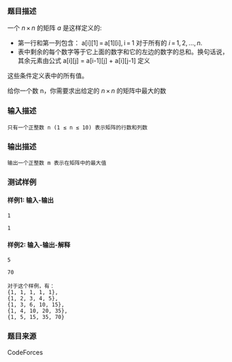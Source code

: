 ### 题目描述

一个 *n* × *n* 的矩阵 *a* 是这样定义的:

- 第一行和第一列包含： a\[i\]\[1\] = a\[1\]\[i\], i = 1 对于所有的 *i* = 1, 2, ..., *n*.
- 表中剩余的每个数字等于它上面的数字和它的左边的数字的总和。换句话说，其余元素由公式  a\[i\]\[j\] = a\[i-1\]\[j\] + a\[i\]\[j-1\] 定义

这些条件定义表中的所有值。

给你一个数 n，你需要求出给定的 *n* × *n* 的矩阵中最大的数

### 输入描述

```
只有一个正整数 n (1 ≤ n ≤ 10) 表示矩阵的行数和列数
```

### 输出描述

```
输出一个正整数 m 表示在矩阵中的最大值
```

### 测试样例

#### 样例1: 输入-输出

```
1
```

```
1
```

#### 样例2: 输入-输出-解释

```
5
```

```
70
```

```
对于这个样例，有：
{1, 1, 1, 1, 1}, 
{1, 2, 3, 4, 5}, 
{1, 3, 6, 10, 15}, 
{1, 4, 10, 20, 35}, 
{1, 5, 15, 35, 70}
```

### 题目来源

CodeForces
